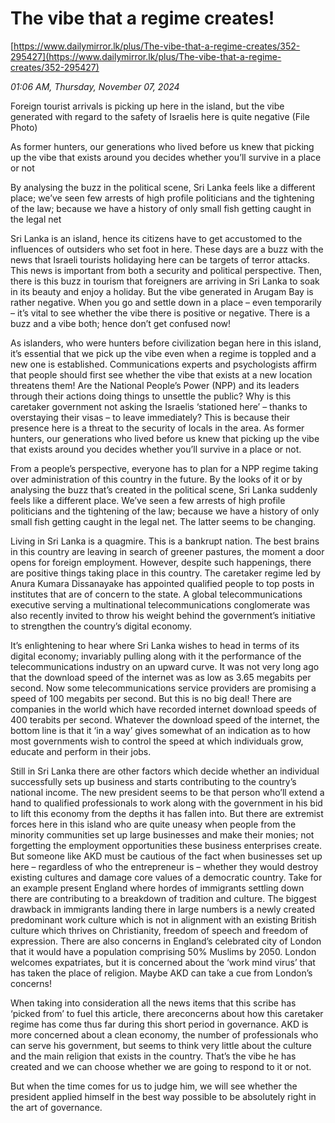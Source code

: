 # The vibe that a regime creates!

[https://www.dailymirror.lk/plus/The-vibe-that-a-regime-creates/352-295427](https://www.dailymirror.lk/plus/The-vibe-that-a-regime-creates/352-295427)

*01:06 AM, Thursday, November 07, 2024*

Foreign tourist arrivals is picking up here in the island, but the vibe generated with regard to the safety of Israelis here is quite negative (File Photo)

As former hunters, our generations who lived before us knew that picking up the vibe that exists around you decides whether you’ll survive in a place or not

By analysing the buzz in the political scene, Sri Lanka feels like a different place; we’ve seen few arrests of high profile politicians and the tightening of the law; because we have a history of only small fish getting caught in the legal net

Sri Lanka is an island, hence its citizens have to get accustomed to the influences of outsiders who set foot in here. These days are a buzz with the news that Israeli tourists holidaying here can be targets of terror attacks. This news is important from both a security and political perspective. Then, there is this buzz in tourism that foreigners are arriving in Sri Lanka to soak in its beauty and enjoy a holiday. But the vibe generated in Arugam Bay is rather negative. When you go and settle down in a place – even temporarily – it’s vital to see whether the vibe there is positive or negative. There is a buzz and a vibe both; hence don’t get confused now!

As islanders, who were hunters before civilization began here in this island, it’s essential that we pick up the vibe even when a regime is toppled and a new one is established. Communications experts and psychologists affirm that people should first see whether the vibe that exists at a new location threatens them! Are the National People’s Power (NPP) and its leaders through their actions doing things to unsettle the public? Why is this caretaker government not asking the Israelis ‘stationed here’ – thanks to overstaying their visas – to leave immediately? This is because their presence here is a threat to the security of locals in the area. As former hunters, our generations who lived before us knew that picking up the vibe that exists around you decides whether you’ll survive in a place or not.

From a people’s perspective, everyone has to plan for a NPP regime taking over administration of this country in the future. By the looks of it or by analysing the buzz that’s created in the political scene, Sri Lanka suddenly feels like a different place. We’ve seen a few arrests of high profile politicians and the tightening of the law; because we have a history of only small fish getting caught in the legal net. The latter seems to be changing.

Living in Sri Lanka is a quagmire. This is a bankrupt nation. The best brains in this country are leaving in search of greener pastures, the moment a door opens for foreign employment. However, despite such happenings, there are positive things taking place in this country. The caretaker regime led by Anura Kumara Dissanayake has appointed qualified people to top posts in institutes that are of concern to the state. A global telecommunications executive serving a multinational telecommunications conglomerate was also recently invited to throw his weight behind the government’s initiative to strengthen the country’s digital economy.

It’s enlightening to hear where Sri Lanka wishes to head in terms of its digital economy; invariably pulling along with it the performance of the telecommunications industry on an upward curve. It was not very long ago that the download speed of the internet was as low as 3.65 megabits per second. Now some telecommunications service providers are promising a speed of 100 megabits per second. But this is no big deal! There are companies in the world which have recorded internet download speeds of 400 terabits per second. Whatever the download speed of the internet, the bottom line is that it ‘in a way’ gives somewhat of an indication as to how most governments wish to control the speed at which individuals grow, educate and perform in their jobs.

Still in Sri Lanka there are other factors which decide whether an individual successfully sets up business and starts contributing to the country’s national income. The new president seems to be that person who’ll extend a hand to qualified professionals to work along with the government in his bid to lift this economy from the depths it has fallen into. But there are extremist forces here in this island who are quite uneasy when people from the minority communities set up large businesses and make their monies; not forgetting the employment opportunities these business enterprises create. But someone like AKD must be cautious of the fact when businesses set up here – regardless of who the entrepreneur is – whether they would destroy existing cultures and damage core values of a democratic country. Take for an example present England where hordes of immigrants settling down there are contributing to a breakdown of tradition and culture. The biggest drawback in immigrants landing there in large numbers is a newly created predominant work culture which is not in alignment with an existing British culture which thrives on Christianity, freedom of speech and freedom of expression. There are also concerns in England’s celebrated city of London that it would have a population comprising 50% Muslims by 2050. London welcomes expatriates, but it is concerned about the ‘work mind virus’ that has taken the place of religion. Maybe AKD can take a cue from London’s concerns!

When taking into consideration all the news items that this scribe has ‘picked from’ to fuel this article, there areconcerns about how this caretaker regime has come thus far during this short period in governance. AKD is more concerned about a clean economy, the number of professionals who can serve his government, but seems to think very little about the culture and the main religion that exists in the country. That’s the vibe he has created and we can choose whether we are going to respond to it or not.

But when the time comes for us to judge him, we will see whether the president applied himself in the best way possible to be absolutely right in the art of governance.

